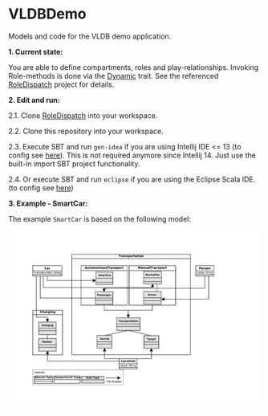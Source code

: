 VLDBDemo
========

Models and code for the VLDB demo application.

**1. Current state:** 

You are able to define compartments, roles and play-relationships. Invoking Role-methods is done via the [Dynamic][scala-dynamic] trait.
See the referenced [RoleDispatch][roledispatch] project for details.
  
**2. Edit and run:**

2.1. Clone [RoleDispatch][roledispatch] into your workspace.

2.2. Clone this repository into your workspace.

2.3. Execute SBT and run ```gen-idea``` if you are using Intellij IDE <= 13 (to config see [here][sbt-gen-idea]). This is not required anymore since Intellij 14. Just use the built-in import SBT project functionality.

2.4. Or execute SBT and run ```eclipse``` if you are using the Eclipse Scala IDE. (to config see [here][gen-eclipse])

**3. Example - SmartCar:**

The example ```SmartCar``` is based on the following model:

![SmartCarModel](models/SmartCar_with_compartments.jpg)

[sbt-gen-idea]: https://github.com/mpeltonen/sbt-idea
[gen-eclipse]: https://github.com/typesafehub/sbteclipse
[scala-dynamic]: http://www.scala-lang.org/api/current/#scala.Dynamic
[roledispatch]: https://github.com/max-leuthaeuser/RoleDispatch
